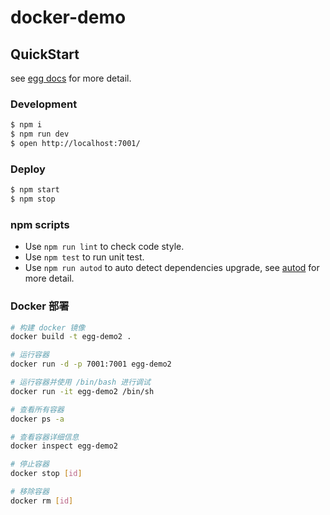 # docker-demo



## QuickStart

<!-- add docs here for user -->

see [egg docs][egg] for more detail.

### Development

```bash
$ npm i
$ npm run dev
$ open http://localhost:7001/
```

### Deploy

```bash
$ npm start
$ npm stop
```

### npm scripts

- Use `npm run lint` to check code style.
- Use `npm test` to run unit test.
- Use `npm run autod` to auto detect dependencies upgrade, see [autod](https://www.npmjs.com/package/autod) for more detail.


[egg]: https://eggjs.org

### Docker 部署

```bash
# 构建 docker 镜像
docker build -t egg-demo2 .

# 运行容器
docker run -d -p 7001:7001 egg-demo2

# 运行容器并使用 /bin/bash 进行调试
docker run -it egg-demo2 /bin/sh

# 查看所有容器
docker ps -a

# 查看容器详细信息
docker inspect egg-demo2

# 停止容器
docker stop [id]

# 移除容器
docker rm [id]
```